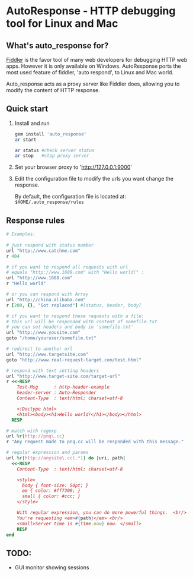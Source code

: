 # AutoResponse - HTTP debugging tool for Linux and Mac

## What's auto_response for?

[Fiddler](http://www.fiddler2.com) is the favor tool of many web developers for debugging HTTP web apps. However it is only available on Windows. AutoResponse ports the most used feature of fiddler, 'auto respond', to Linux and Mac world.

Auto_response acts as a proxy server like Fiddler does, allowing you to modify the content of HTTP response.

## Quick start

1. Install and run

    ~~~sh
    gem install 'auto_response'
    ar start

    ar status #check server status
    ar stop   #stop proxy server
    ~~~

2. Set your browser proxy to 'http://127.0.0.1:9000'
3. Edit the configuration file to modify the urls you want change the response.

    By default, the configuration file is located at:
    `$HOME/.auto_response/rules`

## Response rules

~~~ruby
# Examples:
 
# just respond with status number
url "http://www.catchme.com"
r 404

# if you want to respond all requests with url 
# equals "http://www.1688.com" with "Hello world!" :
url "http://www.1688.com" 
r "Hello world" 

# or you can respond with Array
url "http://china.alibaba.com"
r [200, {}, "Got replaced"] #[status, header, body]

# if you want to respond these requests with a file:
# this url will be responded with content of somefile.txt
# you can set headers and body in 'somefile.txt'
url "http://www.yousite.com" 
goto "/home/youruser/somefile.txt"

# redirect to another url
url "http://www.targetsite.com" 
goto "http://www.real-request-target.com/test.html"

# respond with text setting headers
url "http://www.target-site.com/target-url"
r <<-RESP
    Test-Msg      : http-header-example
    header-server : Auto-Responder
    Content-Type  : text/html; charset=utf-8

    <!Doctype html>
    <html><body><h1>Hello world!</h1></body></html>
  RESP

# match with regexp
url %r{http://pnq\.cc}
r "Any request made to pnq.cc will be responded with this message."

# regular expression and params
url %r{http://anysite\.cc(.*)} do |uri, path|
  <<-RESP
    Content-Type  : text/html; charset=utf-8

    <style>
      body { font-size: 50pt; }
      em { color: #ff7300; }
      small { color: #ccc; }
    </style>

    With regular expression, you can do more powerful things.  <br/> 
    You're requesting <em>#{path}</em> <br/>
    <small>Server time is #{Time.now} now. </small>
    RESP
end
~~~

## TODO:
* GUI monitor showing sessions
